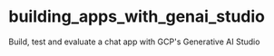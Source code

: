 # building_apps_with_genai_studio
Build, test and evaluate a chat app with GCP's Generative AI Studio 

